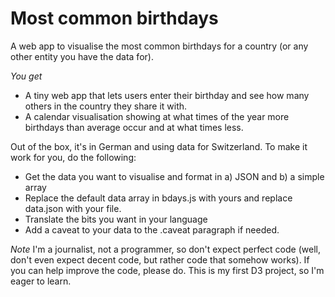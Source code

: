 Most common birthdays
=====================

A web app to visualise the most common birthdays for a country (or any other entity you have the data for).

*You get*
* A tiny web app that lets users enter their birthday and see how many others in the country they share it with.
* A calendar visualisation showing at what times of the year more birthdays than average occur and at what times less.

Out of the box, it's in German and using data for Switzerland. To make it work for you, do the following:
* Get the data you want to visualise and format in a) JSON and b) a simple array
* Replace the default data array in bdays.js with yours and replace data.json with your file.
* Translate the bits you want in your language
* Add a caveat to your data to the .caveat paragraph if needed.

*Note*
I'm a journalist, not a programmer, so don't expect perfect code (well, don't even expect decent code, but rather code that somehow works). If you can help improve the code, please do. This is my first D3 project, so I'm eager to learn.


